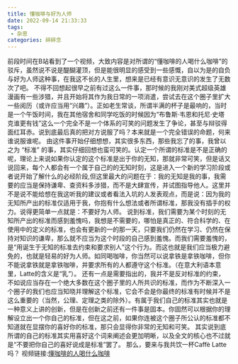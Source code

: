```yaml
---
title: 懂咖啡与好为人师
date: 2022-09-14 21:33:33
tags: 
 - 杂思
categories: 碎碎念
---
```


前段时间在B站看到了一个视频，大致内容是对所谓的“懂咖啡的人喝什么咖啡”的驳斥，虽然说不说是醍醐灌顶，但是能很明显的感受到一些感慨，自以为是的自负与好为人师这种事，在我这不长的人生里，想来是已经有意识无意识的发生了无数次了吧。<!--more-->
不得不回想起很早之前有过这么一件事，那时候的我刚对美式超级英雄漫画有一些涉猎，并且开始将其作为我日常的一项消遣，尝试去在这个圈子里扩大一些阅历（或许应当用“兴趣”）。正如老生常谈，所谓半满的杯子是最响的，当时是一个午饭时间，我在其他宿舍和同学吃饭的时候因为“布鲁斯·韦恩和托尼·史塔克谁更有钱”这么一个完全不是一个体系的可笑的问题发生了争论，甚至与辩驳得面红耳赤。说到底最后真的把对方说服了吗？本来就是一个完全错误的命题，何来谁说服谁呢。
由这件事开始仔细想想，其实很多东西，那些我忘了的事，我曾以之为 “标准” 的事，其实仔细回想也蛮可笑的。认定一个所谓的标准是不是正确的呢，理论上来说如果你认定的这个标准是出于你的无知，那就非常可笑，但是话又说回来，每个人都会有一个属于自己的的无知时刻，这是进入一个新的学习阶段或者说开始了解什么的必经阶段,但这里最大的问题在于：我的无知是我的事，我需要的应当是保持谦卑、查资料多涉猎，而不是大肆宣传，并试图指导他人。这里并不是说不能给想在我这听我的建议或者看法入坑的人发表观点，而是说：因为我的无知所产出的标准仅适用于我，你抱有什么想法或者所谓标准，那我没有插手的权力。说得更简单一点就是：不要好为人师。
说到标准，我们需要为某个时刻的无知所产出的标准而感到羞愧吗，我想是不需要的，哪怕是真正的、符合科学的、在使用中的定义的标准，也会有更新的一的那一天，只要我们仍然在学习、仍然在保持对知识的谦卑，那么就不应当为这个时段的自己感到羞愧。而我们需要羞愧的，是“用诞生于无知的标准去约束和要求别人”这个行为。而这也就是我们应当极力避免的，也就是轻易的好为人师。如同喝咖啡，你当然可以说拿铁是拿铁咖啡，但你不能说拿铁就是拿铁咖啡，并要求所有的人都遵守这个标准。（在意大利语本意里，Latte的含义是“乳”）。
还有一点是需要指出的，我并不是反对标准的约束，不如说应当存在一个绝大多数在这个圈子里的人所共识的标准，而作为不断深入一个圈子的我们也应当知晓并理解这个标准，它会不会是你最终的标准有时候并不是这么重要的（当然，公理、定理之类的除外）。有属于我们自己的标准其实也就是一种意义上讲的创新，但是在创新之前还有一件事是固本。你固然可以根据你的理解设立出一个你自己的标准，但在这之前，如果你连被这个圈子所公认的标准都不知道就在显摆你的喜好你的标准，那只会显得你非常的无知和可笑。
其实说到底所谓的自己的标准其实用喜好这个词来阐述会更加明晰，以及全文的核心也不过就是“不要把你自己的喜好说成是标准”罢了。
那么，要来与我共饮一杯Caffè Latte吗？
视频链接:[懂咖啡的人喝什么咖啡](https://www.bilibili.com/video/BV1vb4y1s7Qi/?spm_id_from=333.788.recommend_more_video.-1&vd_source=fd7207b624ef9f703c40505074c70697)

